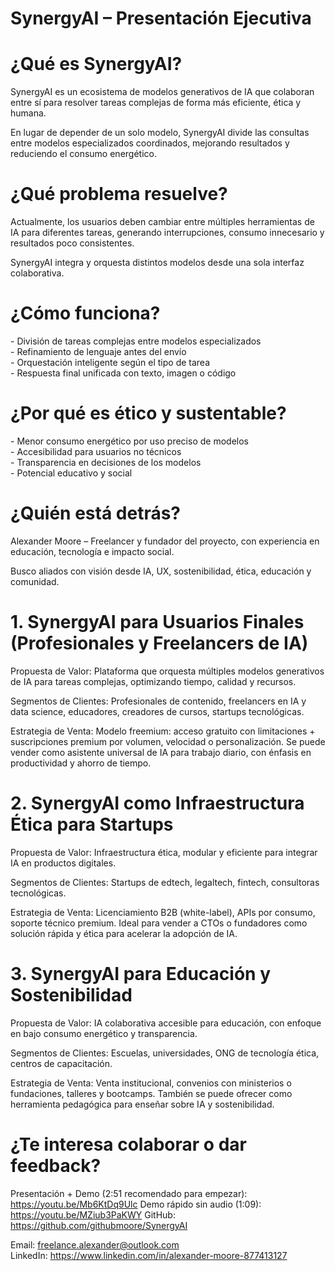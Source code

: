 # SynergyAI – Presentación Ejecutiva

# **¿Qué es SynergyAI?**

SynergyAI es un ecosistema de modelos generativos de IA que colaboran entre sí para resolver tareas complejas de forma más eficiente, ética y humana.

En lugar de depender de un solo modelo, SynergyAI divide las consultas entre modelos especializados coordinados, mejorando resultados y reduciendo el consumo energético.

# **¿Qué problema resuelve?**

Actualmente, los usuarios deben cambiar entre múltiples herramientas de IA para diferentes tareas, generando interrupciones, consumo innecesario y resultados poco consistentes.

SynergyAI integra y orquesta distintos modelos desde una sola interfaz colaborativa.

# **¿Cómo funciona?**

\- División de tareas complejas entre modelos especializados  
\- Refinamiento de lenguaje antes del envío  
\- Orquestación inteligente según el tipo de tarea  
\- Respuesta final unificada con texto, imagen o código

# **¿Por qué es ético y sustentable?**

\- Menor consumo energético por uso preciso de modelos  
\- Accesibilidad para usuarios no técnicos  
\- Transparencia en decisiones de los modelos  
\- Potencial educativo y social

# **¿Quién está detrás?**

Alexander Moore – Freelancer y fundador del proyecto, con experiencia en educación, tecnología e impacto social.

Busco aliados con visión desde IA, UX, sostenibilidad, ética, educación y comunidad.

# **1\. SynergyAI para Usuarios Finales (Profesionales y Freelancers de IA)**

Propuesta de Valor: Plataforma que orquesta múltiples modelos generativos de IA para tareas complejas, optimizando tiempo, calidad y recursos.

Segmentos de Clientes: Profesionales de contenido, freelancers en IA y data science, educadores, creadores de cursos, startups tecnológicas.

Estrategia de Venta: Modelo freemium: acceso gratuito con limitaciones \+ suscripciones premium por volumen, velocidad o personalización. Se puede vender como asistente universal de IA para trabajo diario, con énfasis en productividad y ahorro de tiempo.

# **2\. SynergyAI como Infraestructura Ética para Startups**

Propuesta de Valor: Infraestructura ética, modular y eficiente para integrar IA en productos digitales.

Segmentos de Clientes: Startups de edtech, legaltech, fintech, consultoras tecnológicas.

Estrategia de Venta: Licenciamiento B2B (white-label), APIs por consumo, soporte técnico premium. Ideal para vender a CTOs o fundadores como solución rápida y ética para acelerar la adopción de IA.

# **3\. SynergyAI para Educación y Sostenibilidad**

Propuesta de Valor: IA colaborativa accesible para educación, con enfoque en bajo consumo energético y transparencia.

Segmentos de Clientes: Escuelas, universidades, ONG de tecnología ética, centros de capacitación.

Estrategia de Venta: Venta institucional, convenios con ministerios o fundaciones, talleres y bootcamps. También se puede ofrecer como herramienta pedagógica para enseñar sobre IA y sostenibilidad.

# **¿Te interesa colaborar o dar feedback?**

Presentación + Demo (2:51 recomendado para empezar): https://youtu.be/Mb6KtDq9Ulc
Demo rápido sin audio (1:09): https://youtu.be/MZiub3PaKWY
GitHub: https://github.com/githubmoore/SynergyAI

Email: freelance.alexander@outlook.com  
LinkedIn: https://www.linkedin.com/in/alexander-moore-877413127

